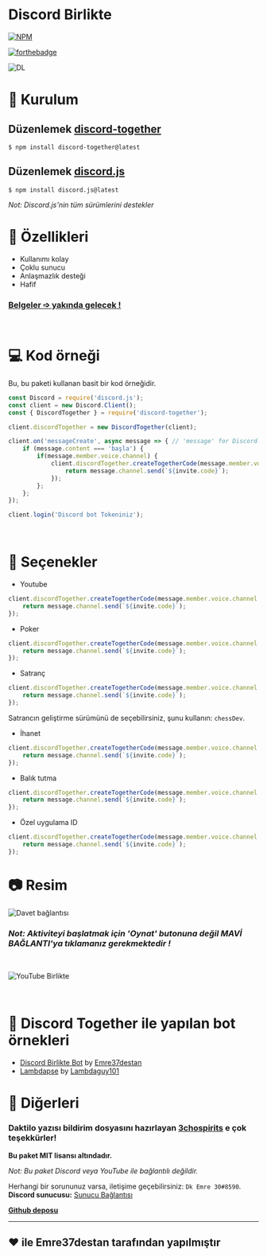 <p align="center">
<h1><strong>Discord Birlikte</strong></h1>

[![NPM](https://nodei.co/npm/discord-together.png)](https://nodei.co/npm/discord-together/)

[![forthebadge](https://forthebadge.com/images/badges/made-with-javascript.svg)](https://forthebadge.com)

![DL](https://img.shields.io/npm/dt/discord-together?style=for-the-badge)
</p>

# 🔩 Kurulum
## Düzenlemek [discord-together](https://www.npmjs.com/package/discord-together)
```
$ npm install discord-together@latest
```

## Düzenlemek [discord.js](https://www.npmjs.com/package/discord.js)
```
$ npm install discord.js@latest
```
*Not: Discord.js'nin tüm sürümlerini destekler*

# 🔑 Özellikleri
- Kullanımı kolay
- Çoklu sunucu
- Anlaşmazlık desteği
- Hafif

### <u>Belgeler ➩ yakında gelecek !</u>

<br/>

# 💻 Kod örneği
Bu, bu paketi kullanan basit bir kod örneğidir.

```js
const Discord = require('discord.js');
const client = new Discord.Client();
const { DiscordTogether } = require('discord-together');

client.discordTogether = new DiscordTogether(client);

client.on('messageCreate', async message => { // 'message' for Discord.js v12
    if (message.content === 'başla') {
        if(message.member.voice.channel) {
            client.discordTogether.createTogetherCode(message.member.voice.channel.id, 'poker').then(async invite => {
                return message.channel.send(`${invite.code}`);
            });
        };
    };
});

client.login('Discord bot Tokeniniz');
```
<br/>

# 🔧 Seçenekler
- Youtube
```js
client.discordTogether.createTogetherCode(message.member.voice.channel.id, 'youtube').then(async invite => {
    return message.channel.send(`${invite.code}`);
});
```

- Poker
```js
client.discordTogether.createTogetherCode(message.member.voice.channel.id, 'poker').then(async invite => {
    return message.channel.send(`${invite.code}`);
});
```

- Satranç
```js
client.discordTogether.createTogetherCode(message.member.voice.channel.id, 'chess').then(async invite => {
    return message.channel.send(`${invite.code}`);
});
```
Satrancın geliştirme sürümünü de seçebilirsiniz, şunu kullanın: `chessDev`.

- İhanet
```js
client.discordTogether.createTogetherCode(message.member.voice.channel.id, 'betrayal').then(async invite => {
    return message.channel.send(`${invite.code}`);
});
```

- Balık tutma
```js
client.discordTogether.createTogetherCode(message.member.voice.channel.id, 'fishing').then(async invite => {
    return message.channel.send(`${invite.code}`);
});
```

- Özel uygulama ID
```js
client.discordTogether.createTogetherCode(message.member.voice.channel.id, 'application ID').then(async invite => {
    return message.channel.send(`${invite.code}`);
});
```

# 📷 Resim 

![Davet bağlantısı](https://media.discordapp.net/attachments/835896457454026802/837968506846183474/2021-05-01_10h26_17.png)

### *Not: Aktiviteyi başlatmak için 'Oynat' butonuna değil MAVİ BAĞLANTI'ya tıklamanız gerekmektedir !*

<br/>

![YouTube Birlikte](https://media.discordapp.net/attachments/835896457454026802/837968510843093033/2021-05-01_10h27_31.png?width=1229&height=676)

<br/>

# 🌌 Discord Together ile yapılan bot örnekleri
- [Discord Birlikte Bot](https://github.com/RemyK888/discord-together-bot) by [Emre37destan](https://github.com/Emre37destan)
- [Lambdapse](https://github.com/lambdagit101/lambdapse) by [Lambdaguy101](https://github.com/lambdagit101)

# 🚀 Diğerleri

### **Daktilo yazısı bildirim dosyasını hazırlayan [3chospirits](https://github.com/3chospirits) e çok teşekkürler!**

**Bu paket MIT lisansı altındadır.**

*Not: Bu paket Discord veya YouTube ile bağlantılı değildir.*

Herhangi bir sorununuz varsa, iletişime geçebilirsiniz: `Dk Emre 30#8590`.
**Discord sunucusu:** [Sunucu Bağlantısı](https://discord.gg/AnUXS6z5tY)

[**Github deposu**](https://github.com/Emre37destan/discord-together)

<hr>

## **❤ ile Emre37destan tarafından yapılmıştır**



